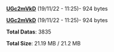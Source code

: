 [**UGc2mVkD**](/data/UGc2mVkD.txt) (19/11/22 - 11:25)- 924 bytes

[**UGc2mVkD**](/data/UGc2mVkD.txt) (19/11/22 - 11:25)- 924 bytes

**Total Datas**: 3835

**Total Size**: 21.19 MB / 21.2 MB